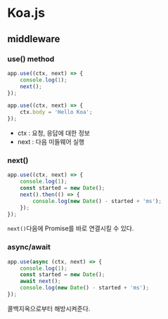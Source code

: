 Koa.js
====

## middleware
### use() method
```javascript
app.use((ctx, next) => {
    console.log(1);
    next();
});

app.use((ctx, next) => {
    ctx.body = 'Hello Koa'; 
});
```
* ctx : 요청, 응답에 대한 정보
* next : 다음 미들웨어 실행

### next()
```javascript
app.use((ctx, next) => {
    console.log(1);
    const started = new Date();
    next().then(() => {
        console.log(new Date() - started + 'ms');
    });
});
```
```next()```다음에 Promise를 바로 연결시킬 수 있다. 

### async/await
```javascript
app.use(async (ctx, next) => {
    console.log(1);
    const started = new Date();
    await next();
    console.log(new Date() - started + 'ms');
});
```
콜백지옥으로부터 해방시켜준다.